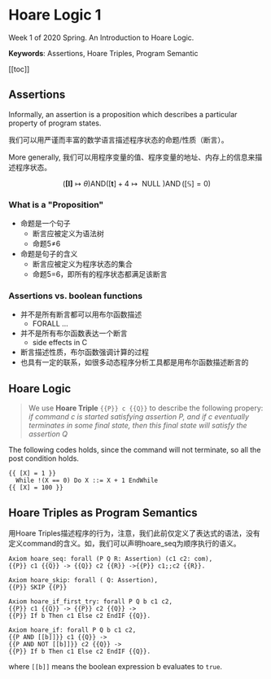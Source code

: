 #  Hoare Logic 1

<!-----
title: 【Programming Language】 Hoare Logic 1
url: pl-hoare
date: 2020-03-03 14:02:12
tags: 
- Programming Language

categories:
- Courses

----->

Week 1 of 2020 Spring. An Introduction to Hoare Logic.

**Keywords**: Assertions, Hoare Triples, Program Semantic

<!--more-->

[[toc]]

## Assertions

Informally, an assertion is a proposition which describes a particular property of program states.

我们可以用严谨而丰富的数学语言描述程序状态的命题/性质（断言）。

More generally, 我们可以用程序变量的值、程序变量的地址、内存上的信息来描述程序状态。

$$(\mathbf{[I]} \longmapsto \theta) \text{AND} ([\mathbf{t}] +4 \longmapsto \text { NULL } ) \operatorname{AND} ([\mathbb{S}] = 0)$$

### What is a "Proposition"

- 命题是一个句子
  - 断言应被定义为语法树
  - 命题5≠6
- 命题是句子的含义
  - 断言应被定义为程序状态的集合
  - 命题5=6，即所有的程序状态都满足该断言

### Assertions vs. boolean functions
- 并不是所有断言都可以用布尔函数描述
    - FORALL ...
- 并不是所有布尔函数表达一个断言
    - side effects in C
- 断言描述性质，布尔函数强调计算的过程
- 也具有一定的联系，如很多动态程序分析工具都是用布尔函数描述断言的

## Hoare Logic

> We use **Hoare Triple**  `{{P}} c {{Q}}` to describe the following propery:
> *if command c is started satisfying assertion P, and if c eventually terminates in some final state, then this final state will satisfy the assertion Q*

The following codes holds, since the command will not terminate, so all the post condition holds.

```
{{ [X] = 1 }}
  While !(X == 0) Do X ::= X + 1 EndWhile
{{ [X] = 100 }}
```

## Hoare Triples as Program Semantics

用Hoare Triples描述程序的行为，注意，我们此前仅定义了表达式的语法，没有定义command的含义。如，我们可以声明hoare_seq为顺序执行的语义。

```
Axiom hoare_seq: forall (P Q R: Assertion) (c1 c2: com),
{{P}} c1 {{Q}} -> {{Q}} c2 {{R}} ->{{P}} c1;;c2 {{R}}.
```

```
Axiom hoare_skip: forall ( Q: Assertion),
{{P}} SKIP {{P}} 
```

```
Axiom hoare_if_first_try: forall P Q b c1 c2,
{{P}} c1 {{Q}} -> {{P}} c2 {{Q}} ->
{{P}} If b Then c1 Else c2 EndIF {{Q}}.
```

```
Axiom hoare_if: forall P Q b c1 c2,
{{P AND [[b]]}} c1 {{Q}} ->
{{P AND NOT [[b]]}} c2 {{Q}} ->
{{P}} If b Then c1 Else c2 EndIF {{Q}}.
```

where `[[b]]` means the boolean expression b evaluates to `true`.